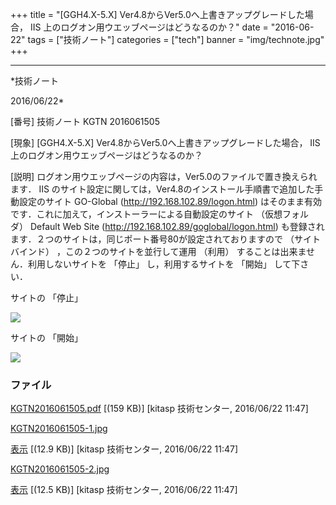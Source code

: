 ﻿+++
title = "[GGH4.X-5.X] Ver4.8からVer5.0へ上書きアップグレードした場合， IIS 上のログオン用ウエッブページはどうなるのか？"
date = "2016-06-22"
tags = ["技術ノート"]
categories = ["tech"]
banner = "img/technote.jpg"
+++

-----------------------------------------------------------------------------------------------------------------------------

*技術ノート

2016/06/22*


[番号]
技術ノート KGTN 2016061505

[現象]
[GGH4.X-5.X] Ver4.8からVer5.0へ上書きアップグレードした場合， IIS
上のログオン用ウエッブページはどうなるのか？

[説明]
ログオン用ウエッブページの内容は，Ver5.0のファイルで置き換えられます．
IIS
のサイト設定に関しては，Ver4.8のインストール手順書で追加した手動設定のサイト
GO-Global (<http://192.168.102.89/logon.html>)
はそのまま有効です．これに加えて，インストーラーによる自動設定のサイト
（仮想フォルダ） Default Web Site
(<http://192.168.102.89/goglobal/logon.html>)
も登録されます．２つのサイトは，同じポート番号80が設定されておりますので
（サイトバインド） ，この２つのサイトを並行して運用 （利用）
することは出来ません．利用しないサイトを 「停止」 し，利用するサイトを
「開始」 して下さい．

サイトの 「停止」

![](http://techreport.kitasp.net/attachments/download/2701/KGTN2016061505-1.jpg)

サイトの 「開始」

![](http://techreport.kitasp.net/attachments/download/2702/KGTN2016061505-2.jpg)


### ファイル

 
 


[KGTN2016061505.pdf](http://techreport.kitasp.net/attachments/download/2700/KGTN2016061505.pdf)
 [(159 KB)] [kitasp 技術センター, 2016/06/22
11:47]

[KGTN2016061505-1.jpg](http://techreport.kitasp.net/attachments/download/2701/KGTN2016061505-1.jpg)

[表示](http://techreport.kitasp.net/attachments/2701/KGTN2016061505-1.jpg "表示")
 [(12.9 KB)] [kitasp 技術センター, 2016/06/22
11:47]

[KGTN2016061505-2.jpg](http://techreport.kitasp.net/attachments/download/2702/KGTN2016061505-2.jpg)

[表示](http://techreport.kitasp.net/attachments/2702/KGTN2016061505-2.jpg "表示")
 [(12.5 KB)] [kitasp 技術センター, 2016/06/22
11:47]


 


 

